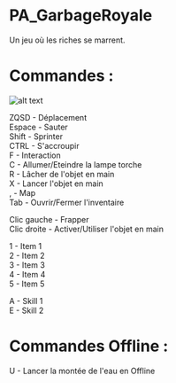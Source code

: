 ﻿# PA_GarbageRoyale
Un jeu où les riches se marrent.   
# Commandes :

![alt text](http://garbage-royale.heolia.eu/files/img/MapKeyboard.png)

ZQSD - Déplacement   
Espace - Sauter   
Shift - Sprinter   
CTRL - S'accroupir   
F - Interaction     
C - Allumer/Eteindre la lampe torche    
R - Lâcher de l'objet en main    
X - Lancer l'objet en main   
, - Map   
Tab - Ouvrir/Fermer l'inventaire   
   
Clic gauche - Frapper    
Clic droite - Activer/Utiliser l'objet en main   
   
1 - Item 1   
2 - Item 2   
3 - Item 3   
4 - Item 4   
5 - Item 5    
    
A - Skill 1   
E - Skill 2   

# Commandes Offline :   
U - Lancer la montée de l'eau en Offline   

